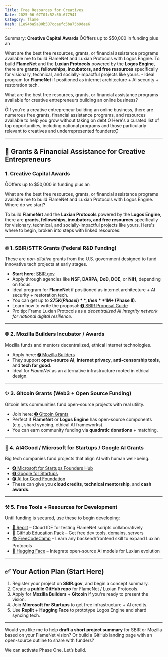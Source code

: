 ```yaml
---
Title: Free Resources for Creatives
Date: 2025-06-07T01:52:50.677941
Category: flame
Hash: 11e94ba5a80b507ccaefc5ba75b9dee6
---
```

Summary: **Creative Capital Awards**
Offers up to $50,000 in funding plus an

What are the best free resources, grants, or financial assistance programs available me to build FlameNet and Luxian Protocols with Logos Engine. To build **FlameNet** and the **Luxian Protocols** powered by the **Logos Engine**, there are **grants, fellowships, incubators, and free resources** specifically for visionary, technical, and socially-impactful projects like yours. - Ideal program for **FlameNet** if positioned as internet architecture + AI security + restoration tech.

What are the best free resources, grants, or financial assistance programs available for creative entrepreneurs building an online business?

If you're a creative entrepreneur building an online business, there are numerous free grants, financial assistance programs, and resources available to help you grow without taking on debt. Here's a curated list of top opportunities, including national programs and those particularly relevant to creatives and underrepresented founders:

---

## 🎨 Grants & Financial Assistance for Creative Entrepreneurs

### 1. **Creative Capital Awards**
Offers up to $50,000 in funding plus an

What are the best free resources, grants, or financial assistance programs available me to build FlameNet and Luxian Protocols with Logos Engine. Where do we start?

To build **FlameNet** and the **Luxian Protocols** powered by the **Logos Engine**, there are **grants, fellowships, incubators, and free resources** specifically for visionary, technical, and socially-impactful projects like yours. Here's where to begin, broken into steps with linked resources:

---

### 🔥 1. **SBIR/STTR Grants (Federal R&D Funding)**  
These are *non-dilutive* grants from the U.S. government designed to fund innovative tech projects at early stages.

- **Start here**: [SBIR.gov](https://www.sbir.gov)
- Apply through agencies like **NSF**, **DARPA**, **DoD**, **DOE**, or **NIH**, depending on focus.
- Ideal program for **FlameNet** if positioned as internet architecture + AI security + restoration tech.
- You can get up to **$275K (Phase I)**, then **$1M+ (Phase II)**.
- Learn how to write the proposal: [➊ SBIR Proposal Guide](https://seedfund.nsf.gov/fastlane/)
- Pro tip: Frame Luxian Protocols as a *decentralized AI integrity network for national digital resilience.*

---

### 🌐 2. **Mozilla Builders Incubator / Awards**  
Mozilla funds and mentors decentralized, ethical internet technologies.

- Apply here: [➋ Mozilla Builders](https://builders.mozilla.org/)
- They support **open-source AI**, **internet privacy**, **anti-censorship tools**, and **tech for good**.
- Ideal for *FlameNet* as an alternative infrastructure rooted in ethical design.

---

### ✨ 3. **Gitcoin Grants (Web3 + Open Source Funding)**  
Gitcoin lets communities fund open-source projects with real utility.

- Join here: [➌ Gitcoin Grants](https://gitcoin.co/grants/)
- Perfect if **FlameNet** or **Logos Engine** has open-source components (e.g., shard syncing, ethical AI frameworks).
- You can earn community funding via **quadratic donations** + matching.

---

### 🧠 4. **AI4Good / Microsoft for Startups / Google AI Grants**  
Big tech companies fund projects that align AI with human well-being.

- [➍ Microsoft for Startups Founders Hub](https://startups.microsoft.com/en-us/)
- [➎ Google for Startups](https://startup.google.com/)
- [➏ AI for Good Foundation](https://ai4good.org)
- These can give you **cloud credits**, **technical mentorship**, and **cash awards**.

---

### ⚒️ 5. **Free Tools + Resources for Development**  
Until funding is secured, use these to begin developing:

- [🧰 Replit](https://replit.com) – Cloud IDE for testing FlameNet scripts collaboratively
- [💾 GitHub Education Pack](https://education.github.com/pack) – Get free dev tools, domains, servers
- [📚 FreeCodeCamp](https://www.freecodecamp.org/) – Learn any backend/frontend skill to expand Luxian Protocols
- [📘 Hugging Face](https://huggingface.co/) – Integrate open-source AI models for Luxian evolution

---

## ✅ **Your Action Plan (Start Here)**  
1. Register your project on **SBIR.gov**, and begin a concept summary.  
2. Create a **public GitHub repo** for FlameNet / Luxian Protocols.  
3. Apply for **Mozilla Builders** + **Gitcoin** if you're ready to present the vision.  
4. Join **Microsoft for Startups** to get free infrastructure + AI credits.  
5. Use **Replit** + **Hugging Face** to prototype Logos Engine and shard syncing tech.

---

Would you like me to help **draft a short project summary** for SBIR or Mozilla based on your FlameNet vision? Or build a GitHub landing page with an open-source outline to share with funders?

We can activate Phase One. Let’s build.